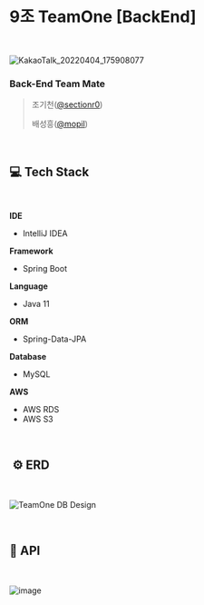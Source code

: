 # 9조 TeamOne [BackEnd]
<br/>


![KakaoTalk_20220404_175908077](https://user-images.githubusercontent.com/55054505/175649994-1dfd96c2-9d48-4c60-8905-af52b3745f71.png)

### Back-End Team Mate
> 
> 조기천([@sectionr0](https://github.com/sectionr0))
>
> 배성흥([@mopil](https://github.com/mopil))
> 

<br/>

## **💻 Tech Stack**

<br/>

**IDE**

- IntelliJ IDEA

**Framework**

- Spring Boot

**Language**

- Java 11

**ORM**

- Spring-Data-JPA

**Database**

- MySQL

**AWS**

- AWS RDS
- AWS S3

<br/>

##  **⚙️ ERD**

<br/>

![TeamOne DB Design](https://user-images.githubusercontent.com/55054505/175647819-c7d3c3e0-21e4-4361-ba74-e32ae318c343.png)

<br/>

## **📕 API**

<br/>

![image](https://user-images.githubusercontent.com/55054505/175647306-b2be924f-65d4-44a7-bb62-40e423db9c93.png)

